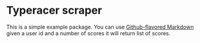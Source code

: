 # Typeracer scraper

This is a simple example package. You can use
[Github-flavored Markdown](https://github.com/Mohammad-Kheir/TypeRacerScraper)
given a user id and a number of scores it will return list of scores.
